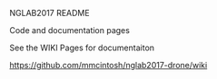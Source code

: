 NGLAB2017 README 

Code and documentation pages 

See the WIKI Pages for documentaiton

https://github.com/mmcintosh/nglab2017-drone/wiki
